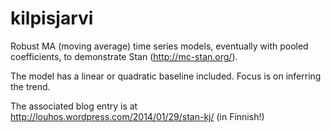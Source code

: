 kilpisjarvi
===========

Robust MA (moving average) time series models, eventually with pooled coefficients, to demonstrate Stan (http://mc-stan.org/).

The model has a linear or quadratic baseline included. Focus is on inferring the trend. 

The associated blog entry is at http://louhos.wordpress.com/2014/01/29/stan-kj/ (in Finnish!)


